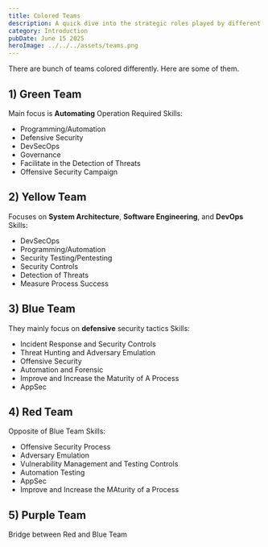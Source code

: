 ```yaml
---
title: Colored Teams
description: A quick dive into the strategic roles played by different security teams.
category: Introduction
pubDate: June 15 2025
heroImage: ../../../assets/teams.png
---
```

There are bunch of teams colored differently. Here are some of them.

## 1) Green Team
Main focus is **Automating** Operation
Required Skills:
- Programming/Automation
- Defensive Security
- DevSecOps
- Governance
- Facilitate in the Detection of Threats
- Offensive Security Campaign

## 2) Yellow Team
Focuses on **System Architecture**, **Software Engineering**,  and **DevOps**
Skills:
- DevSecOps
- Programming/Automation
- Security Testing/Pentesting
- Security Controls
- Detection of Threats
- Measure Process Success

## 3) Blue Team
They mainly focus on **defensive** security tactics
Skills:
- Incident Response and Security Controls
- Threat Hunting and Adversary Emulation
- Offensive Security
- Automation and Forensic
- Improve and Increase the Maturity of A Process
- AppSec

## 4)  Red Team
Opposite of Blue Team
Skills:
- Offensive Security Process
- Adversary Emulation
- Vulnerability Management and  Testing Controls
- Automation Testing
- AppSec
- Improve and Increase the MAturity of a Process

## 5) Purple Team
Bridge between Red and Blue Team